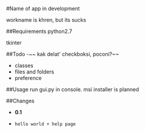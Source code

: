 #Name of app in development

workname is khren, but its sucks

##Requirements
python2.7

tkinter

##Todo
-~~	kak delat' checkboksi, poconi?~~
-	classes
-	files and folders
-	preference


##Usage
run gui.py in console.
msi installer is planned

##Changes
- 	**0.1**
  -		hello world + help page

